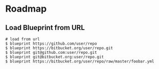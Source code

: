 # Roadmap

## Load Blueprint from URL

```
# load from url
$ blueprint https://github.com/user/repo
$ blueprint https://bitbucket.org/user/repo.git
$ blueprint git@github.com:user/repo.git
$ blueprint git@bitbucket.org:user/repo.git
$ blueprint https://bitbucket.org/user/repo/raw/master/foobar.yml
```
